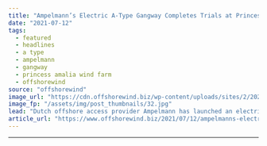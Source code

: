 ```yaml
---
title: "Ampelmann’s Electric A-Type Gangway Completes Trials at Princess Amalia OWF"
date: "2021-07-12"
tags: 
  - featured
  - headlines
  - a type
  - ampelmann
  - gangway
  - princess amalia wind farm
  - offshorewind
source: "offshorewind"
image_url: "https://cdn.offshorewind.biz/wp-content/uploads/sites/2/2021/07/12162502/Ampelmann-electtic-A-type-gangway.jpg"
image_fp: "/assets/img/post_thumbnails/32.jpg"
lead: "Dutch offshore access provider Ampelmann has launched an electric version of its A-type gangway"
article_url: "https://www.offshorewind.biz/2021/07/12/ampelmanns-electric-a-type-gangway-completes-trials-at-princess-amalia-owf/"
---
```


---
